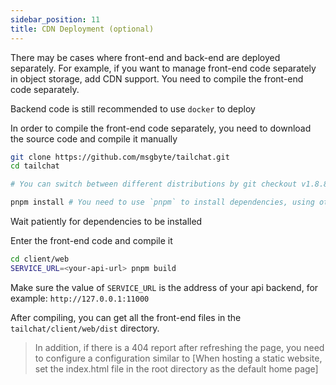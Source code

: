 ```yaml
---
sidebar_position: 11
title: CDN Deployment (optional)
---
```


There may be cases where front-end and back-end are deployed separately. For example, if you want to manage front-end code separately in object storage, add CDN support. You need to compile the front-end code separately.

Backend code is still recommended to use `docker` to deploy

In order to compile the front-end code separately, you need to download the source code and compile it manually

```bash
git clone https://github.com/msgbyte/tailchat.git
cd tailchat

# You can switch between different distributions by git checkout v1.8.8

pnpm install # You need to use `pnpm` to install dependencies, using other package management tools may cause problems
```

Wait patiently for dependencies to be installed

Enter the front-end code and compile it

```bash
cd client/web
SERVICE_URL=<your-api-url> pnpm build
```

Make sure the value of `SERVICE_URL` is the address of your api backend, for example: `http://127.0.0.1:11000`

After compiling, you can get all the front-end files in the `tailchat/client/web/dist` directory.

> In addition, if there is a 404 report after refreshing the page, you need to configure a configuration similar to [When hosting a static website, set the index.html file in the root directory as the default home page]
